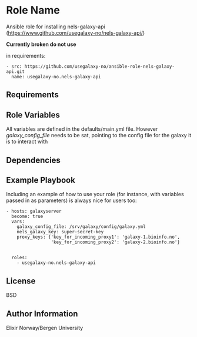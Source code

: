 Role Name
=========

Ansible role for installing nels-galaxy-api (https://www.github.com/usegalaxy-no/nels-galaxy-api/)

**Currently broken do not use**





in requirements:

    - src: https://github.com/usegalaxy-no/ansible-role-nels-galaxy-api.git
      name: usegalaxy-no.nels-galaxy-api



Requirements
------------


Role Variables
--------------

All variables are defined in the defaults/main.yml file. However *galaxy_config_file* needs to be sat, pointing to the config file for the galaxy it is to interact with 


Dependencies
------------


Example Playbook
----------------

Including an example of how to use your role (for instance, with variables passed in as parameters) is always nice for users too:

    - hosts: galaxyserver
      become: true
      vars:
        galaxy_config_file: /srv/galaxy/config/galaxy.yml
        nels_galaxy_key: super-secret-key
        proxy_keys: {'key_for_incoming_proxy1': 'galaxy-1.bioinfo.no',
                     'key_for_incoming_proxy2': 'galaxy-2.bioinfo.no'}


      roles:
        - usegalaxy-no.nels-galaxy-api

License
-------

BSD

Author Information
------------------

Elixir Norway/Bergen University

